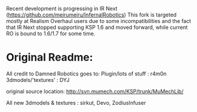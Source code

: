 Recent development is progressing in IR Next (https://github.com/meirumeiru/InfernalRobotics)
This fork is targeted mostly at Realism Overhaul users due to some
incompatibilities and the fact that IR Next stopped supporting KSP 1.6 and
moved forward, while current RO is bound to 1.6/1.7 for some time.


Original Readme:
===========================================

All credit to Damned Robotics goes to:
Plugin/lots of stuff : r4m0n
3dmodels/'textures' : DYJ

original source location: http://svn.mumech.com/KSP/trunk/MuMechLib/

All new 3dmodels & textures : sirkut, Devo, ZodiusInfuser
